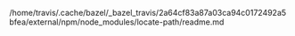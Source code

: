 /home/travis/.cache/bazel/_bazel_travis/2a64cf83a87a03ca94c0172492a5bfea/external/npm/node_modules/locate-path/readme.md